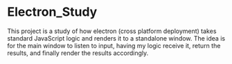 # Electron_Study

This project is a study of how electron (cross platform deployment) takes standard JavaScript logic and renders it to a standalone window.
The idea is for the main window to listen to input, having my logic receive it, return the results, and finally render the results accordingly.
